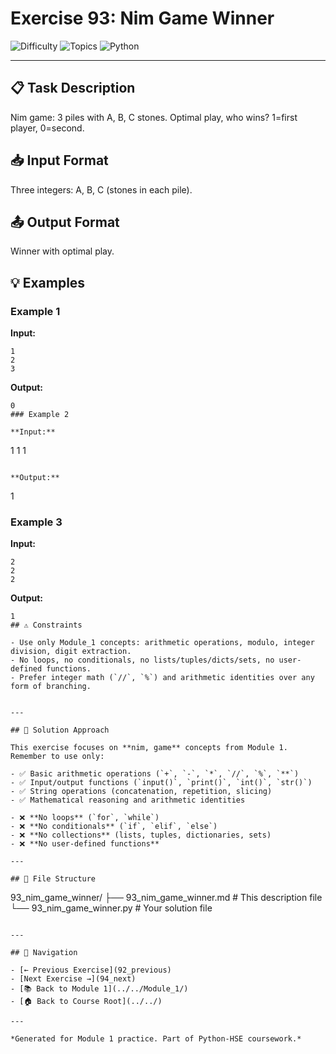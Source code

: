 # Exercise 93: Nim Game Winner

![Difficulty](https://img.shields.io/badge/Difficulty-Module%201-green)
![Topics](https://img.shields.io/badge/Topics-nim%2C%20game-blue)
![Python](https://img.shields.io/badge/Python-Module%201%20Concepts-yellow)

---

## 📋 Task Description

Nim game: 3 piles with A, B, C stones. Optimal play, who wins? 1=first player, 0=second.
## 📥 Input Format

Three integers: A, B, C (stones in each pile).
## 📤 Output Format

Winner with optimal play.
## 💡 Examples

### Example 1

**Input:**
```
1
2
3
```

**Output:**
```
0
### Example 2

**Input:**
```
1
1
1
```

**Output:**
```
1
### Example 3

**Input:**
```
2
2
2
```

**Output:**
```
1
## ⚠️ Constraints

- Use only Module_1 concepts: arithmetic operations, modulo, integer division, digit extraction.
- No loops, no conditionals, no lists/tuples/dicts/sets, no user-defined functions.
- Prefer integer math (`//`, `%`) and arithmetic identities over any form of branching.


---

## 🎯 Solution Approach

This exercise focuses on **nim, game** concepts from Module 1. Remember to use only:

- ✅ Basic arithmetic operations (`+`, `-`, `*`, `//`, `%`, `**`)
- ✅ Input/output functions (`input()`, `print()`, `int()`, `str()`)
- ✅ String operations (concatenation, repetition, slicing)
- ✅ Mathematical reasoning and arithmetic identities

- ❌ **No loops** (`for`, `while`)
- ❌ **No conditionals** (`if`, `elif`, `else`)
- ❌ **No collections** (lists, tuples, dictionaries, sets)
- ❌ **No user-defined functions**

---

## 📁 File Structure
```
93_nim_game_winner/
├── 93_nim_game_winner.md     # This description file
└── 93_nim_game_winner.py     # Your solution file
```

---

## 🔗 Navigation

- [← Previous Exercise](92_previous) 
- [Next Exercise →](94_next)
- [📚 Back to Module 1](../../Module_1/)
- [🏠 Back to Course Root](../../)

---

*Generated for Module 1 practice. Part of Python-HSE coursework.*
